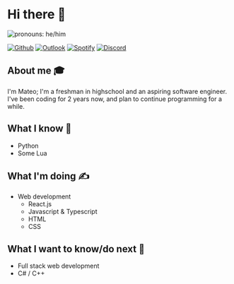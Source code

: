 
# Hi there 👋 

<img src="https://img.shields.io/badge/Pronouns-He%2FHim-green" alt="pronouns: he/him" />

[![Github](https://img.shields.io/badge/-Github-black?style=flat&logo=github&logoColor=white)](https://github.com/CYP3RBOT)
[![Outlook](https://img.shields.io/badge/-Outlook-0072C6?style=flat&logo=Gmail&logoColor=white)](mailto:cyp3rbot@outlook.com)
[![Spotify](https://img.shields.io/badge/-Spotify-1DB954?style=flat&logo=Spotify&logoColor=white)](https://open.spotify.com/user/oj3fgrcstqajle2i8w2ofpb9a)
[![Discord](https://img.shields.io/badge/-Discord-7289da?style=flat&logo=Discord&logoColor=white)](https://discord.com/users/759552371285426176)


## About me 🎓
I'm Mateo; I'm a freshman in highschool and an aspiring software engineer. I've been coding for 2 years now, and plan to continue programming for a while. 

## What I know 🧠
- Python
- Some Lua

## What I'm doing ✍️
- Web development
  - React.js
  - Javascript & Typescript
  - HTML
  - CSS

## What I want to know/do next 🌠
- Full stack web development
- C# / C++

